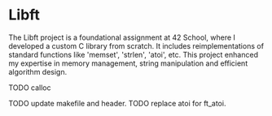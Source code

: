 # Libft
The Libft project is a foundational assignment at 42 School, where I developed a custom C library from scratch. It includes reimplementations of standard functions like 'memset', 'strlen', 'atoi', etc. This project enhanced my expertise in memory management, string manipulation and efficient algorithm design.


TODO calloc

TODO update makefile and header.
TODO replace atoi for ft_atoi.